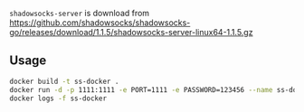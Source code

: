 `shadowsocks-server` is download from https://github.com/shadowsocks/shadowsocks-go/releases/download/1.1.5/shadowsocks-server-linux64-1.1.5.gz

## Usage
```bash
docker build -t ss-docker .
docker run -d -p 1111:1111 -e PORT=1111 -e PASSWORD=123456 --name ss-docker ss-docker:latest
docker logs -f ss-docker
```
